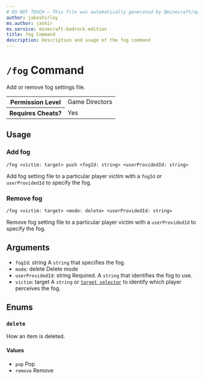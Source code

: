 ```yaml
---
# DO NOT TOUCH — This file was automatically generated by @minecraft/api-docs-generator, to report problems file an issue at https://github.com/Mojang/minecraft-scripting-libraries
author: jakeshirley
ms.author: jashir
ms.service: minecraft-bedrock-edition
title: fog Command
description: Description and usage of the fog command
---
```

# `/fog` Command
Add or remove fog settings file.

<table>
  <tr>
    <th>Permission Level</th>
    <td>Game Directors</td>
  </tr>
  <tr>
    <th>Requires Cheats?</th>
    <td>Yes</td>
  </tr>
</table>

## Usage
### Add fog
`/fog <victim: target> push <fogId: string> <userProvidedId: string>`

Add fog setting file to a particular player victim with a `fogId` or `userProvidedId` to specify the fog.

### Remove fog
`/fog <victim: target> <mode: delete> <userProvidedId: string>`

Remove fog setting file to a particular player victim with a `userProvidedId` to specify the fog.

## Arguments
- `fogId`: string
A `string` that specifies the fog.
- `mode`: delete
Delete mode
- `userProvidedId`: string
Required. A `string` that identifies the fog to use.
- `victim`: target
A `string` or [`target selector`](https://learn.microsoft.com/minecraft/creator/documents/commandsintroduction#target-selectors) to identify which player perceives the fog.

## Enums
### `delete`
How an item is deleted.

#### Values
- `pop`
Pop
- `remove`
Remove
